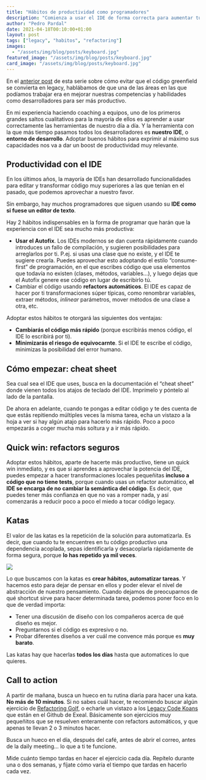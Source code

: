 ```yaml
---
title: "Hábitos de productividad como programadores"
description: "Comienza a usar el IDE de forma correcta para aumentar tu productividad al escribir código."
author: "Pedro Pardal"
date: 2021-04-18T00:10:00+01:00
layout: post
tags: ["legacy", "habitos", "refactoring"]
images:
  - "/assets/img/blog/posts/keyboard.jpg"
featured_image: "/assets/img/blog/posts/keyboard.jpg"
card_image: "/assets/img/blog/posts/keyboard.jpg"
---
```


En el [anterior post](/blog/2021/03/por-que-el-codigo-degenera/) de esta serie sobre cómo evitar que el código greenfield se convierta en legacy, hablábamos de que una de las áreas en las que podíamos trabajar era en mejorar nuestras competencias y habilidades como desarrolladores para ser más productivo.

En mi experiencia haciendo coaching a equipos, uno de los primeros grandes saltos cualitativos para la mayoría de ellos es aprender a usar correctamente las herramientas de nuestro día a día. Y la herramienta con la que más tiempo pasamos todos los desarrolladores es **nuestro IDE**, o **entorno de desarrollo**. Adoptar buenos hábitos para exprimir al máximo sus capacidades nos va a dar un boost de productividad muy relevante.

## Productividad con el IDE

En los últimos años, la mayoría de IDEs han desarrollado funcionalidades para editar y transformar código muy superiores a las que tenían en el pasado, que podemos aprovechar a nuestro favor.

Sin embargo, hay muchos programadores que siguen usando su **IDE como si fuese un editor de texto**.

Hay 2 hábitos indispensables en la forma de programar que harán que la experiencia con el IDE sea mucho más productiva:

- **Usar el Autofix**. Los IDEs modernos se dan cuenta rápidamente cuando introduces un fallo de compilación, y sugieren posibilidades para arreglarlos por ti. P.ej. si usas una clase que no existe, y el IDE te sugiere crearla. Puedes aprovechar esto adoptando el estilo “consume-first” de programación, en el que escribes código que usa elementos que todavía no existen (clases, métodos, variables…), y luego dejas que el Autofix genere ese código en lugar de escribirlo tú.
- Cambiar el código usando **refactors automáticos**. El IDE es capaz de hacer por ti transformaciones súper típicas, como renombrar variables, extraer métodos, _inlinear_ parámetros, mover métodos de una clase a otra, etc.

Adoptar estos hábitos te otorgará las siguientes dos ventajas:

- **Cambiarás el código más rápido** (porque escribirás menos código, el IDE lo escribirá por ti).
- **Minimizarás el riesgo de equivocarnte**. Si el IDE te escribe el código, minimizas la posibilidad del error humano.

## Cómo empezar: cheat sheet

Sea cual sea el IDE que uses, busca en la documentación el “cheat sheet” donde vienen todos los atajos de teclado del IDE. Imprímelo y póntelo al lado de la pantalla.

De ahora en adelante, cuando te pongas a editar código y te des cuenta de que estás repitiendo múltiples veces la misma tarea, echa un vistazo a la hoja a ver si hay algún atajo para hacerlo más rápido. Poco a poco empezarás a coger mucha más soltura y a ir más rápido.

## Quick win: refactors seguros

Adoptar estos hábitos, aparte de hacerte más productivo, tiene un quick win inmediato, y es que si aprendes a aprovechar la potencia del IDE, puedes empezar a hacer transformaciones locales pequeñitas **incluso a código que no tiene tests**, porque cuando usas un refactor automático, **el IDE se encarga de no cambiar la semántica del código**. Es decir, que puedes tener más confianza en que no vas a romper nada, y así comenzarás a reducir poco a poco el miedo a tocar código legacy.

## Katas

El valor de las katas es la repetición de la solución para automatizarla. Es decir, que cuando tu te encuentres en tu código productivo una dependencia acoplada, sepas identificarla y desacoplarla rápidamente de forma segura, porque **lo has repetido ya mil veces**.

![](/assets/img/blog/posts/dojo.jpg)

Lo que buscamos con la katas es **crear hábitos, automatizar tareas**. Y hacemos esto para dejar de pensar en ellos y poder elevar el nivel de abstracción de nuestro pensamiento. Cuando dejamos de preocuparnos de qué shortcut sirve para hacer determinada tarea, podemos poner foco en lo que de verdad importa:

- Tener una discusión de diseño con los compañeros acerca de qué diseño es mejor.
- Preguntarnos si el código es expresivo o no.
- Probar diferentes diseños a ver cuál me convence más porque es **muy barato**.

Las katas hay que hacerlas **todos los días** hasta que automatices lo que quieres.

## Call to action

A partir de mañana, busca un hueco en tu rutina diaria para hacer una kata. **No más de 10 minutos**. Si no sabes cuál hacer, te recomiendo buscar algún ejercicio de [Refactoring Golf](https://github.com/exeal-es/refactoring-golf), o echarle un vistazo a los [Legacy Code Koans](https://github.com/exeal-es/legacy-code-koans) que están en el Github de Exeal. Básicamente son ejercicios muy pequeñitos que se resuelven enteramente con refactors automáticos, y que apenas te llevan 2 o 3 minutos hacer.

Busca un hueco en el día, después del café, antes de abrir el correo, antes de la daily meeting… lo que a ti te funcione.

Mide cuánto tiempo tardas en hacer el ejercicio cada día. Repítelo durante una o dos semanas, y fíjate cómo varía el tiempo que tardas en hacerlo cada vez.
